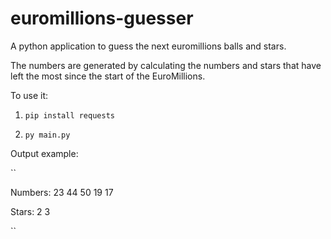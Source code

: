 # euromillions-guesser
A python application to guess the next euromillions balls and stars.

The numbers are generated by calculating the numbers and stars that have left the most since the start of the EuroMillions.

To use it:

1. ```pip install requests```

2. ```py main.py```

Output example:

``

Numbers:
23
44
50
19
17

Stars:
2
3

``
